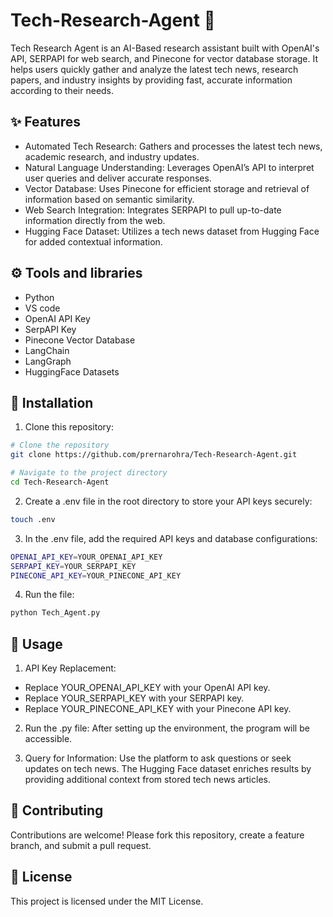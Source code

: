 # Tech-Research-Agent 🤖

Tech Research Agent is an AI-Based research assistant built with OpenAI's API, SERPAPI for web search, and Pinecone for vector database storage. It helps users quickly gather and analyze the latest tech news, research papers, and industry insights by providing fast, accurate information according to their needs.

## ✨ Features

- Automated Tech Research: Gathers and processes the latest tech news, academic research, and industry updates.
- Natural Language Understanding: Leverages OpenAI’s API to interpret user queries and deliver accurate responses.
- Vector Database: Uses Pinecone for efficient storage and retrieval of information based on semantic similarity.
- Web Search Integration: Integrates SERPAPI to pull up-to-date information directly from the web.
- Hugging Face Dataset: Utilizes a tech news dataset from Hugging Face for added contextual information.

## ⚙️ Tools and libraries

- Python
- VS code
- OpenAI API Key
- SerpAPI Key
- Pinecone Vector Database
- LangChain
- LangGraph
- HuggingFace Datasets

## 🔧 Installation

1. Clone this repository:

```bash
# Clone the repository
git clone https://github.com/prernarohra/Tech-Research-Agent.git

# Navigate to the project directory
cd Tech-Research-Agent
```

2. Create a .env file in the root directory to store your API keys securely:

```bash
touch .env
```

3. In the .env file, add the required API keys and database configurations:

```bash
OPENAI_API_KEY=YOUR_OPENAI_API_KEY
SERPAPI_KEY=YOUR_SERPAPI_KEY
PINECONE_API_KEY=YOUR_PINECONE_API_KEY
```

4. Run the file:

```bash
python Tech_Agent.py
```

## 🚀 Usage

1. API Key Replacement:
- Replace YOUR_OPENAI_API_KEY with your OpenAI API key.
- Replace YOUR_SERPAPI_KEY with your SERPAPI key.
- Replace YOUR_PINECONE_API_KEY with your Pinecone API key.
  
2. Run the .py file: After setting up the environment, the program will be accessible.

3. Query for Information: Use the platform to ask questions or seek updates on tech news. The Hugging Face dataset enriches results by providing additional context from stored tech news articles.

## 🙌 Contributing

Contributions are welcome! Please fork this repository, create a feature branch, and submit a pull request.

## 🎀 License

This project is licensed under the MIT License.
